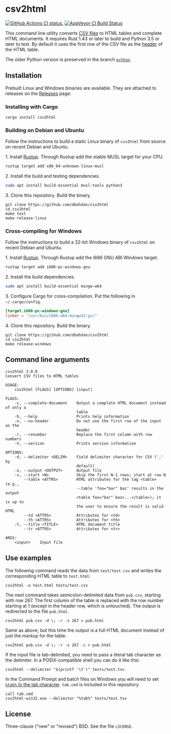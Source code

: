 # csv2html

[![GitHub Actions CI status.](https://github.com/dbohdan/csv2html/actions/workflows/ci.yml/badge.svg)](https://gthub.com/dbohdan/csv2html/actions/workflows/ci.yml)
[![AppVeyor CI Build Status](https://ci.appveyor.com/api/projects/status/github/dbohdan/csv2html?branch=master&svg=true)](https://ci.appveyor.com/project/dbohdan/csv2html)

This command line utility converts [CSV files](http://en.wikipedia.org/wiki/Comma-separated_values) to HTML tables and complete HTML documents. It requires Rust 1.43 or later to build and Python 3.5 or later to test. By default it uses the first row of the CSV file as the [header](https://developer.mozilla.org/en/docs/Web/HTML/Element/th) of the HTML table.

The older Python version is preserved in the branch [`python`](https://github.com/dbohdan/csv2html/tree/python).


## Installation

Prebuilt Linux and Windows binaries are available. They are attached to releases on the [Releases](https://github.com/dbohdan/csv2html/releases) page.

### Installing with Cargo

```shell
cargo install csv2html
```

### Building on Debian and Ubuntu

Follow the instructions to build a static Linux binary of `csv2html` from source on recent Debian and Ubuntu.

1\. Install [Rustup](https://rustup.rs/). Through Rustup add the stable MUSL target for your CPU.

```sh
rustup target add x86_64-unknown-linux-musl
```

2\. Install the build and testing dependencies.

```sh
sudo apt install build-essential musl-tools python3
```

3\. Clone this repository. Build the binary.

    git clone https://github.com/dbohdan/csv2html
    cd csv2html
    make test
    make release-linux

### Cross-compiling for Windows

Follow the instructions to build a 32-bit Windows binary of `csv2html` on recent Debian and Ubuntu.

1\. Install [Rustup](https://rustup.rs/). Through Rustup add the i686 GNU ABI Windows target.

```sh
rustup target add i686-pc-windows-gnu
```

2\. Install the build dependencies.

```sh
sudo apt install build-essential mingw-w64
```

3\. Configure Cargo for cross-compilation. Put the following in `~/.cargo/config`.

```toml
[target.i686-pc-windows-gnu]
linker = "/usr/bin/i686-w64-mingw32-gcc"
```

4\. Clone this repository. Build the binary.

    git clone https://github.com/dbohdan/csv2html
    cd csv2html
    make release-windows


## Command line arguments

```none
csv2html 3.0.0
Convert CSV files to HTML tables

USAGE:
    csv2html [FLAGS] [OPTIONS] [input]

FLAGS:
    -c, --complete-document    Output a complete HTML document instead of only a
                               table
    -h, --help                 Prints help information
    -n, --no-header            Do not use the first row of the input as the
                               header
    -r, --renumber             Replace the first column with row numbers
    -V, --version              Prints version information

OPTIONS:
    -d, --delimiter <DELIM>    Field delimiter character for CSV (',' by
                               default)
    -o, --output <OUTPUT>      Output file
    -s, --start <N>            Skip the first N-1 rows; start at row N
        --table <ATTRS>        HTML attributes for the tag <table> (e.g.,
                               --table 'foo="bar" baz' results in the output
                               <table foo="bar" baz>...</table>); it is up to
                               the user to ensure the result is valid HTML
        --td <ATTRS>           Attributes for <td>
        --th <ATTRS>           Attributes for <th>
    -t, --title <TITLE>        HTML document title
        --tr <ATTRS>           Attributes for <tr>

ARGS:
    <input>    Input file
```


## Use examples

The following command reads the data from `test/test.csv` and writes the corresponding HTML table to `test.html`:

    csv2html -o test.html tests/test.csv

The next command takes semicolon-delimited data from `pub.csv`, starting with row 267. The first column of the table is replaced with the row number starting at 1 (except in the header row, which is untouched). The output is redirected to the file `pub.html`.

    csv2html pub.csv -d \; -r -s 267 > pub.html

Same as above, but this time the output is a full HTML document instead of just the markup for the table:

    csv2html pub.csv -d \; -r -s 267 -c > pub.html

If the input file is tab-delimited, you need to pass a literal tab character as the delimiter. In a POSIX-compatible shell you can do it like this:

    csv2html --delimiter "$(printf '\t')" tests/test.tsv

In the Command Prompt and batch files on Windows you will need to set [`%tab%` to the tab character](https://stackoverflow.com/questions/10878138/how-to-create-tab-in-cmd). `tab.cmd` is included in this repository.

    call tab.cmd
    csv2html-win32.exe --delimiter "%tab%" tests/test.tsv


## License

Three-clause ("new" or "revised") BSD. See the file `LICENSE`.
